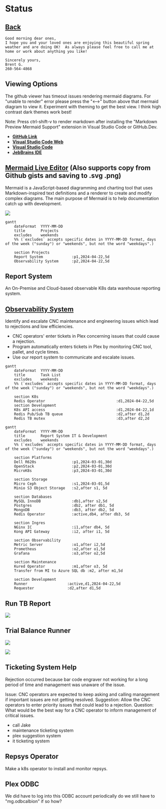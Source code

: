 # Status

## **[Back](./status.md)**

```text
Good morning dear ones,
I hope you and your loved ones are enjoying this beautiful spring weather and are doing OK!  As always please feel free to call me at home or work about anything you like!  

Sincerely yours,
Brent G.
260-564-4868
```

## Viewing Options

The github viewer has timeout issues rendering mermaid diagrams. For "unable to render" error please press the "<-->" button above that mermaid diagram to view it. Experiment with theming to get the best view. I think high contrast dark themes work best!

Note: Press ctrl-shift-v to render markdown after installing the "Markdown Preview Mermaid Support" extension in Visual Studio Code or GitHub.Dev.

- **[GitHub Link](https://github.com/brentgroves/repsys/blob/main/development/status/weekly/2024/week18.md)**
- **[Visual Studio Code Web](https://github.dev/brentgroves/repsys/blob/main/development/status/weekly/2024/week18.md)**
- **[Visual Studio Code](https://marketplace.visualstudio.com/items?itemName=bierner.markdown-mermaid)**
- **[JebBrains IDE](https://www.jetbrains.com/guide/go/tips/mermaid-js-support-in-markdown/)**

## **[Mermaid Live Editor](https://mermaid.live/edit)** (Also supports copy from Github gists and saving to .svg .png)

Mermaid is a JavaScript-based diagramming and charting tool that uses Markdown-inspired text definitions and a renderer to create and modify complex diagrams. The main purpose of Mermaid is to help documentation catch up with development.

[![](https://mermaid.ink/img/pako:eNqFkcFOwzAMhl_FymmVtjvqbWMcplGtrEhcevFat0Q0ceUmiDHt3Uk2uiI4cLP9Ob__2CdVcU0qVUbb2mBfWgBhdrPZnnoWB8VxcGSSJAKA5acXgmeyZN21ArBZZmN4xcXTI6xXYy1NdcV21iA0uDgwvyUjWXV8gMKxYEs3hW0xhsEI1XqY0uAouIEXOkDDElyg-aZ5Rx_wsM__n1kw9heFguRdV3ST361X91CjQxjYSxUMXcnOQi5k9HCzmOlKeHv319jOLmJrlJ_Ylm0Ly3xzGUgygewY9jSlOQ-uFfqhmoWXPO0xjvm9jnigvbc26pZWzZUhMajrcM9TbCyVeyVDpUpDWFODvnOlKu05tKJ3XBxtpVInnubK9-H3tNbYChqVNtgNdP4C3lWhKQ?type=png)](https://mermaid.live/edit#pako:eNqFkcFOwzAMhl_FymmVtjvqbWMcplGtrEhcevFat0Q0ceUmiDHt3Uk2uiI4cLP9Ob__2CdVcU0qVUbb2mBfWgBhdrPZnnoWB8VxcGSSJAKA5acXgmeyZN21ArBZZmN4xcXTI6xXYy1NdcV21iA0uDgwvyUjWXV8gMKxYEs3hW0xhsEI1XqY0uAouIEXOkDDElyg-aZ5Rx_wsM__n1kw9heFguRdV3ST361X91CjQxjYSxUMXcnOQi5k9HCzmOlKeHv319jOLmJrlJ_Ylm0Ly3xzGUgygewY9jSlOQ-uFfqhmoWXPO0xjvm9jnigvbc26pZWzZUhMajrcM9TbCyVeyVDpUpDWFODvnOlKu05tKJ3XBxtpVInnubK9-H3tNbYChqVNtgNdP4C3lWhKQ)

```mermaid
gantt
    dateFormat  YYYY-MM-DD
    title       Projects
    excludes    weekends
    %% (`excludes` accepts specific dates in YYYY-MM-DD format, days of the week ("sunday") or "weekends", but not the word "weekdays".)

    section Projects
    Report System             :p1,2024-04-22,5d
    Observability System      :p2,2024-04-22,5d
```

## Report System

An On-Premise and Cloud-based observable K8s data warehouse reporting system.

## **[Observability System](https://www.ibm.com/blog/kubernetes-observability/)**

Identify and escalate CNC maintenance and engineering issues which lead to rejections and low efficiencies.

- CNC operators' enter tickets in Plex concerning issues that could cause a rejection.
- Program automatically enters tickets in Plex by monitoring CNC tool, pallet, and cycle times.
- Use our report system to communicate and escalate issues.

```mermaid
gantt
    dateFormat  YYYY-MM-DD
    title       Task List
    excludes    weekends
    %% (`excludes` accepts specific dates in YYYY-MM-DD format, days of the week ("sunday") or "weekends", but not the word "weekdays".)

    section K8s
    Redis Operator                                :d1,2024-04-22,5d
    section Development
    K8s API access                                :d1,2024-04-22,1d
    Redis Pub/Sub TB queue                        :d2,after d1,2d
    Redis TB mutex                                :d3,after d2,2d

```

```mermaid
gantt
    dateFormat  YYYY-MM-DD
    title       Report System IT & Development
    excludes    weekends
    %% (`excludes` accepts specific dates in YYYY-MM-DD format, days of the week ("sunday") or "weekends", but not the word "weekdays".)

    section Platforms
    Dell R620s                :p1,2024-03-01,30d
    OpenStack                 :p2,2024-03-01,30d
    MicroK8s                  :p3,2024-03-01,30d

    section Storage
    Micro Ceph                :s1,2024-03-01,5d
    Minio S3 Object Storage   :s2,after s1, 5d

    section Databases
    MySQL InnoDB              :db1,after s2,5d
    Postgres                  :db2, after db1, 5d
    MongoDB                   :db3, after db2, 5d
    Redis Operator            :active,db4, after db3, 5d

    section Ingres
    NGinx IC                  :i1,after db4, 5d
    Kong API Gateway          :i2, after i1, 5d  

    section Observability
    Metric Server             :o1,after i2,5d
    Prometheus                :o2,after o1,5d
    Grafana                   :o3,after o2,5d

    section Maintenance
    Kured Operator            :m1,after o3, 5d
    Transfer from MI to Azure SQL db :m2, after m1,5d

    section Development
    Runner                  :active,d1,2024-04-22,5d
    Requester               :d2,after d1,5d

```

## Run TB Report

![](https://mermaid.ink/img/pako:eNptkstuwyAQRX8FzdqN8EN-sMiiSnbtJsmq8oaYaYsUDwSD1DTKvxfbsZSqZQPMPfeONJordEYhCBjwHJA63Gj54WTfEovHSud1p60kz5QkJge2kfRXc3getd2YMXh0_xFqJpQe_lHDlL0LRIs5tntar2OwGNPH2Hhb4_wsx9okK8E0Deg8Ozwv4J0ItBBDOA6d00dk3oxcpALO1MkYy-bngymQYHsv59Tt4YVZbfGk6W5CUm2cAiTQo-ulVnF-11FqwX9ijy2I-FT4LsPJt9DSLaIyeLO_UAfCu4AJBKukX8b9u7hV2hu31OKE3ozpH74grvAFomxWeZ4VFa_yKkvzMoELiLTIVk1TVgXnRdnUJa9vCXxPfr6qeZ3lVdWkvEwLnhYJ4NTqdd6BaRVuP90VqvI?type=png)

## Trial Balance Runner

![](https://images.techhive.com/images/article/2017/02/pressure-water-line-100707995-large.jpg?auto=webp&quality=85,70)

![](https://mermaid.ink/img/pako:eNqVU01Pg0AQ_SubOWMDhUDhoIlpb-rBaoyWhmxhUGLZxf1Iq03_u8tCK_XjICRk3-ybN2-G3R3kvEBIoFzzTf5ChSJ3lykj5pHKoMW8_ZJbzRiKJTk7OydSr2QuqhVmbxo1LuYHTBQnt1hU0kgQu7fslU4zrMqGVipTq0ygiUm1eDCYlFwQhtvWA-k3lqTT-Ma3GgXfsKzWCreLqVl-FbexvvgXyeSQY5krnr927bQNZmUlpMpal82hZxsis7sr0oWXg7Gc8K1MzQX2WO6uDRhkyot9lzsktW4eUQ48tJ2fWrCz-MPBgP3DwO_Vbrgl6qaf2X3zfVaHrf_9oZS1LzhQo6hpVZjTtGv1UlAvWGMKiVkWWFK9VimkbG-oVCs-f2c5JEpodEA3BVU4reizoDUkJV3LY3RWVIqLA7Oh7InzegAh2cEWkjAe-f44iNzIj8aeHzrwDokXjEdxHEaB6wZhPAndyd6BD5vvjibuZOxHUey5oRe4XuAA2lLX3ZWwN2P_CbfZEOI?type=png)

## Ticketing System Help

Rejection occurred because bar code engraver not working for a long period of time and management was unaware of the issue.

Issue: CNC operators are expected to keep asking and calling management if important issues are not getting resolved.
Suggestion: Allow the CNC operators to enter priority issues that could lead to a rejection.
Question: What would be the best way for a CNC operator to inform management of critical issues.

- call Jake
- maintenance ticketing system
- plex suggestion system
- it ticketing system

## Repsys Operator

Make a k8s operator to install and monitor repsys.

## Plex ODBC

We did have to log into this ODBC account periodically do we still have to "mg.odbcalbion" if so how?
